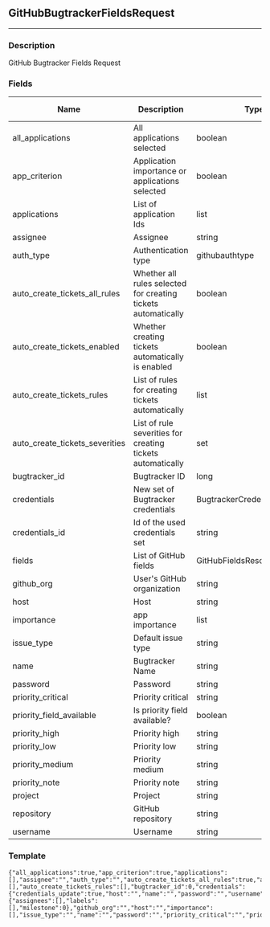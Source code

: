 ## GitHubBugtrackerFieldsRequest
---
### Description
GitHub Bugtracker Fields Request
### Fields
| Name | Description | Type | Allowed Values | Required |
| ---- | ----------- | ---- | -------------- | -------- |
| all_applications | All applications selected | boolean |  | false |
| app_criterion | Application importance or applications selected | boolean |  | false |
| applications | List of application Ids | list |  | false |
| assignee | Assignee | string |  | true |
| auth_type | Authentication type | githubauthtype |  | false |
| auto_create_tickets_all_rules | Whether all rules selected for creating tickets automatically | boolean |  | false |
| auto_create_tickets_enabled | Whether creating tickets automatically is enabled | boolean |  | false |
| auto_create_tickets_rules | List of rules for creating tickets automatically | list |  | false |
| auto_create_tickets_severities | List of rule severities for creating tickets automatically | set |  | false |
| bugtracker_id | Bugtracker ID | long |  | false |
| credentials | New set of Bugtracker credentials | BugtrackerCredentialsRequest |  | false |
| credentials_id | Id of the used credentials set | string |  | false |
| fields | List of GitHub fields | GitHubFieldsResource |  | false |
| github_org | User&#x27;s GitHub organization | string |  | false |
| host | Host | string |  | false |
| importance | app importance | list |  | false |
| issue_type | Default issue type | string |  | false |
| name | Bugtracker Name | string |  | false |
| password | Password | string |  | false |
| priority_critical | Priority critical | string |  | false |
| priority_field_available | Is priority field available? | boolean |  | false |
| priority_high | Priority high | string |  | false |
| priority_low | Priority low | string |  | false |
| priority_medium | Priority medium | string |  | false |
| priority_note | Priority note | string |  | false |
| project | Project | string |  | false |
| repository | GitHub repository | string |  | false |
| username | Username | string |  | false |
### Template
```
{"all_applications":true,"app_criterion":true,"applications":[],"assignee":"","auth_type":"","auto_create_tickets_all_rules":true,"auto_create_tickets_enabled":true,"auto_create_tickets_severities":[],"auto_create_tickets_rules":[],"bugtracker_id":0,"credentials":{"credentials_update":true,"host":"","name":"","password":"","username":""},"credentials_id":"","fields":{"assignees":[],"labels":[],"milestone":0},"github_org":"","host":"","importance":[],"issue_type":"","name":"","password":"","priority_critical":"","priority_field_available":true,"priority_high":"","priority_low":"","priority_medium":"","priority_note":"","project":"","repository":"","username":""}
```
